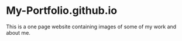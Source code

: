 # My-Portfolio.github.io
This is a one page website containing images of some of my work and about me.
